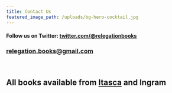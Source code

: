 ```yaml
---
title: Contact Us
featured_image_path: /uploads/bg-hero-cocktail.jpg
---
```



#### Follow us on Twitter: [twitter.com/@relegationbooks](http://twitter.com/relegationbooks)

### [relegation.books@gmail.com](mailto:relegation.books@gmail.com)

&nbsp;

## All books available from [Itasca](http://www.itascabooks.com/)&nbsp;and Ingram